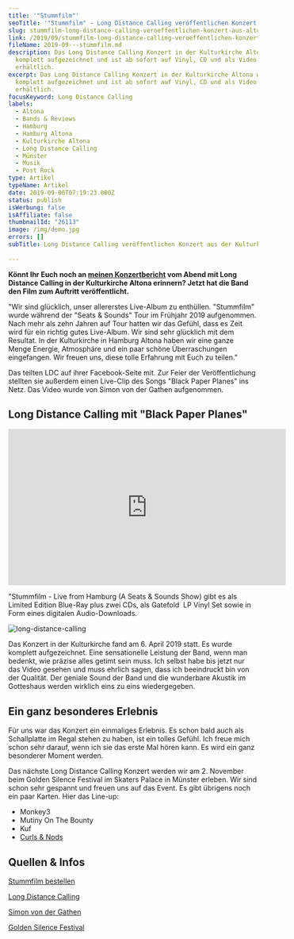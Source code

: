```yaml
---
title: '"Stummfilm"'
seoTitle: '"Stummfilm" - Long Distance Calling veröffentlichen Konzert aus Altona'
slug: stummfilm-long-distance-calling-veroeffentlichen-konzert-aus-altona
link: /2019/09/stummfilm-long-distance-calling-veroeffentlichen-konzert-aus-altona/
fileName: 2019-09---stummfilm.md
description: Das Long Distance Calling Konzert in der Kulturkirche Altona wurde
  komplett aufgezeichnet und ist ab sofort auf Vinyl, CD und als Video
  erhältlich.
excerpt: Das Long Distance Calling Konzert in der Kulturkirche Altona wurde
  komplett aufgezeichnet und ist ab sofort auf Vinyl, CD und als Video
  erhältlich.
focusKeyword: Long Distance Calling
labels:
  - Altona
  - Bands & Reviews
  - Hamburg
  - Hamburg Altona
  - Kulturkirche Altona
  - Long Distance Calling
  - Münster
  - Musik
  - Post Rock
type: Artikel
typeName: Artikel
date: 2019-09-06T07:19:23.000Z
status: publish
isWerbung: false
isAffiliate: false
thumbnailId: "26113"
image: /img/demo.jpg
errors: []
subTitle: Long Distance Calling veröffentlichen Konzert aus der Kulturkirche Altona
  
---
```


**Könnt Ihr Euch noch an
[meinen Konzertbericht](/2019/04/long-distance-calling-kulturkirche-altona/) vom
Abend mit Long Distance Calling in der Kulturkirche Altona erinnern? Jetzt hat
die Band den Film zum Auftritt veröffentlicht.**

"Wir sind glücklich, unser allererstes Live-Album zu enthüllen. "Stummfilm"
wurde während der "Seats &amp; Sounds" Tour im Frühjahr 2019 aufgenommen. Nach
mehr als zehn Jahren auf Tour hatten wir das Gefühl, dass es Zeit wird für ein
richtig gutes Live-Album. Wir sind sehr glücklich mit dem Resultat. In der
Kulturkirche in Hamburg Altona haben wir eine ganze Menge Energie, Atmosphäre
und ein paar schöne Überraschungen eingefangen. Wir freuen uns, diese tolle
Erfahrung mit Euch zu teilen."

Das teilten LDC auf ihrer Facebook-Seite mit. Zur Feier der Veröffentlichung
stellten sie außerdem einen Live-Clip des Songs "Black Paper Planes" ins Netz.
Das Video wurde von Simon von der Gathen aufgenommen.

## Long Distance Calling mit "Black Paper Planes"

<div class="text_exposed_show">

<iframe src="https://www.youtube.com/embed/sFAf3ugFeGI" width="560" height="315" frameborder="0" allowfullscreen="allowfullscreen"></iframe>

"Stummfilm - Live from Hamburg (A Seats &amp; Sounds Show) gibt es als Limited
Edition Blue-Ray plus zwei CDs, als Gatefold  LP Vinyl Set sowie in Form eines
digitalen Audio-Downloads.

![long-distance-calling](http://cardamonchai.com/wp-content/uploads/2019/04/2019-04-06-long-distance-calling-kulturkirche-altona-3-400x533.jpg '"Hier findet eine Liveaufzeichnung statt!"')

Das Konzert in der Kulturkirche fand am 6. April 2019 statt. Es wurde komplett
aufgezeichnet. Eine sensationelle Leistung der Band, wenn man bedenkt, wie
präzise alles getimt sein muss. Ich selbst habe bis jetzt nur das Video gesehen
und muss ehrlich sagen, dass ich beeindruckt bin von der Qualität. Der geniale
Sound der Band und die wunderbare Akustik im Gotteshaus werden wirklich eins zu
eins wiedergegeben.

## Ein ganz besonderes Erlebnis

Für uns war das Konzert ein einmaliges Erlebnis. Es schon bald auch als
Schallplatte im Regal stehen zu haben, ist ein tolles Gefühl. Ich freue mich
schon sehr darauf, wenn ich sie das erste Mal hören kann. Es wird ein ganz
besonderer Moment werden.

Das nächste Long Distance Calling Konzert werden wir am 2. November beim Golden
Silence Festival im Skaters Palace in Münster erleben. Wir sind schon sehr
gespannt und freuen uns auf das Event. Es gibt übrigens noch ein paar Karten.
Hier das Line-up:

- Monkey3
- Mutiny On The Bounty
- Kuf
- [Curls &amp; Nods](/2019/11/curls-nods-im-interview/)

## Quellen &amp; Infos

[Stummfilm bestellen](https://longdistancecalling.lnk.to/STUMMFILM-LiveFromHamburg)

[Long Distance Calling](http://www.longdistancecalling.de/news.html)

[Simon von der Gathen](https://www.simonvondergathen.com)

[Golden Silence Festival](https://www.facebook.com/goldensilencefestival/?__tn__=K-R&eid=ARCKKjGCau5Jb4dXXJXi1NPTs3vKHJljJzfiFsXVLEz-PDBu6HeuOFz8nRDB3TqilWD3a9lna84wJI82&fref=mentions&__xts__%5B0%5D=68.ARCrdjdbMgd45XkSMVxaJRh0XPZG92Odc1iRoCDkjGadBzBI0hgjw1DxqcRGdixdrx2HULci2IQNv9wImYWW-oU6yed82a8pAAUZlHes0D6ABKCr3o5V1OoZbS0tanpiTqddwWxk_aWrZXQBFMPqJhR-urWSwPQnDmJpxMn5J7UbZuAY_ddEVT6_Efv3wNcs6N2StwqKSMJrY-nt3KvJSOiCfw9C2GajUhETpOeVbcC4hQHekX39T8bAZPMLA3i6EVWV_P6N0OXFFyH5R0cQSM2ulVzrkxYuJ-B-nFv-lTwBwf7jnw3iQbWJ-VSz-k0fWiM9P8cNCqw-Yl1nsj454NKVpg)
</div>

  